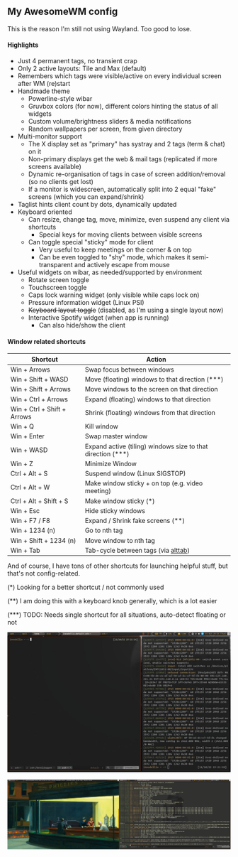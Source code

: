 ## My AwesomeWM config

This is the reason I'm still not using Wayland. Too good to lose.

#### Highlights

- Just 4 permanent tags, no transient crap
- Only 2 active layouts: Tile and Max (default)
- Remembers which tags were visible/active on every individual screen after WM (re)start
- Handmade theme
  - Powerline-style wibar
  - Gruvbox colors (for now), different colors hinting the status of all widgets
  - Custom volume/brightness sliders & media notifications
  - Random wallpapers per screen, from given directory
- Multi-monitor support
  - The X display set as "primary" has systray and 2 tags (term & chat) on it
  - Non-primary displays get the web & mail tags (replicated if more screens available)
  - Dynamic re-organisation of tags in case of screen addition/removal (so no clients get lost)
  - If a monitor is widescreen, automatically split into 2 equal "fake" screens (which you can expand/shrink)
- Taglist hints client count by dots, dynamically updated
- Keyboard oriented
  - Can resize, change tag, move, minimize, even suspend any client via shortcuts
    - Special keys for moving clients between visible screens
  - Can toggle special "sticky" mode for client
    - Very useful to keep meetings on the corner & on top
    - Can be even toggled to "shy" mode, which makes it semi-transparent and actively escape from mouse
- Useful widgets on wibar, as needed/supported by environment
  - Rotate screen toggle
  - Touchscreen toggle
  - Caps lock warning widget (only visible while caps lock on)
  - Pressure information widget (Linux PSI)
  - ~~Keyboard layout toggle~~ (disabled, as I'm using a single layout now)
  - Interactive Spotify widget (when app is running)
    - Can also hide/show the client


#### Window related shortcuts

| Shortcut                    | Action                                                                |
| ---                         | ---                                                                   |
| Win + Arrows                | Swap focus between windows                                            |
| Win + Shift + WASD          | Move (floating) windows to that direction (***)                       |
| Win + Shift + Arrows        | Move windows to the screen on that direction                          |
| Win + Ctrl + Arrows         | Expand (floating) windows to that direction                           |
| Win + Ctrl + Shift + Arrows | Shrink (floating) windows from that direction                         |
| Win + Q                     | Kill window                                                           |
| Win + Enter                 | Swap master window                                                    |
| Win + WASD                  | Expand active (tiling) windows size to that direction (***)           |
| Win + Z                     | Minimize Window                                                       |
| Ctrl + Alt + S              | Suspend window (Linux SIGSTOP)                                        |
| Ctrl + Alt + W              | Make window sticky + on top (e.g. video meeting)                      |
| Ctrl + Alt + Shift + S      | Make window sticky (*)                                                |
| Win + Esc                   | Hide sticky windows                                                   |
| Win + F7 / F8               | Expand / Shrink fake screens (**)                                     |
| Win + 1234 (n)              | Go to nth tag                                                         |
| Win + Shift + 1234 (n)      | Move window to nth tag                                                |
| Win + Tab                   | Tab-cycle between tags (via [alttab](https://github.com/sagb/alttab)) |

And of course, I have tons of other shortcuts for launching helpful stuff, but that's not config-related.

(\*) Looking for a better shortcut / not commonly used

(\*\*) I am doing this with a keyboard knob generally, which is a lot easier

(\*\*\*) TODO: Needs single shortcut for all situations, auto-detect floating or not

![screenshot single screen](./screenshot.jpg)
  
![screenshot double screens](./screenshot2.jpg)

